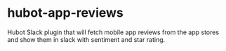 # hubot-app-reviews
Hubot Slack plugin that will fetch mobile app reviews from the app stores and show them in slack with sentiment and star rating.
